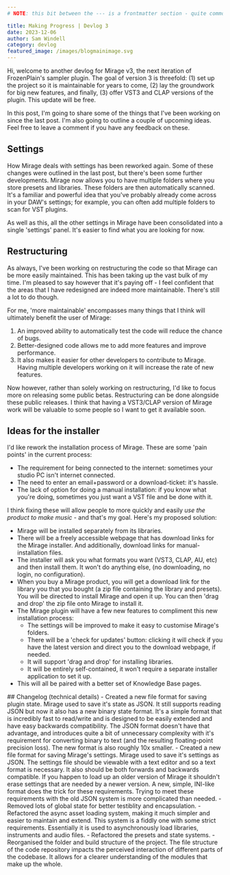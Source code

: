 ```yaml
---
# NOTE: this bit between the --- is a frontmatter section - quite common in markdown files. external code can access these variables. I think that different tools want this to be in different formats. I've styled this as YAML for now. 

title: Making Progress | Devlog 3
date: 2023-12-06
author: Sam Windell
category: devlog
featured_image: /images/blogmainimage.svg
---
```


Hi, welcome to another devlog for Mirage v3, the next iteration of FrozenPlain's sampler plugin. The goal of version 3 is threefold: (1) set up the project so it is maintainable for years to come, (2) lay the groundwork for big new features, and finally, (3) offer VST3 and CLAP versions of the plugin. This update will be free.

In this post, I'm going to share some of the things that I've been working on since the last post. I'm also going to outline a couple of upcoming ideas. Feel free to leave a comment if you have any feedback on these.

## Settings 
How Mirage deals with settings has been reworked again. Some of these changes were outlined in the last post, but there's been some further developments. Mirage now allows you to have multiple folders where you store presets and libraries. These folders are then automatically scanned. It's a familiar and powerful idea that you've probably already come across in your DAW's settings; for example, you can often add multiple folders to scan for VST plugins.

As well as this, all the other settings in Mirage have been consolidated into a single 'settings' panel. It's easier to find what you are looking for now.

## Restructuring
As always, I've been working on restructuring the code so that Mirage can be more easily maintained. This has been taking up the vast bulk of my time. I'm pleased to say however that it's paying off - I feel confident that the areas that I have redesigned are indeed more maintainable. There's still a lot to do though.

For me, 'more maintainable' encompasses many things that I think will ultimately benefit the user of Mirage: 
1. An improved ability to automatically test the code will reduce the chance of bugs. 
2. Better-designed code allows me to add more features and improve performance.
3. It also makes it easier for other developers to contribute to Mirage. Having multiple developers working on it will increase the rate of new features.

Now however, rather than solely working on restructuring, I'd like to focus more on releasing some public betas. Restructuring can be done alongside these public releases. I think that having a VST3/CLAP version of Mirage work will be valuable to some people so I want to get it available soon.

## Ideas for the installer
I'd like rework the installation process of Mirage. These are some 'pain points' in the current process: 
- The requirement for being connected to the internet: sometimes your studio PC isn't internet connected.
- The need to enter an email+password or a download-ticket: it's hassle.
- The lack of option for doing a manual installation: if you know what you're doing, sometimes you just want a VST file and be done with it.

I think fixing these will allow people to more quickly and easily _use the product to make music_ - and that's my goal. Here's my proposed solution:
- Mirage will be installed separately from its libraries. 
- There will be a freely accessible webpage that has download links for the Mirage installer. And additionally, download links for manual-installation files. 
- The installer will ask you what formats you want (VST3, CLAP, AU, etc) and then install them. It won't do anything else, (no downloading, no login, no configuration).
- When you buy a Mirage product, you will get a download link for the library you that you bought (a zip file containing the library and presets). You will be directed to install Mirage and open it up. You can then 'drag and drop' the zip file onto Mirage to install it.
- The Mirage plugin will have a few new features to compliment this new installation process: 
  - The settings will be improved to make it easy to customise Mirage's folders.
  - There will be a 'check for updates' button: clicking it will check if you have the latest version and direct you to the download webpage, if needed.
  - It will support 'drag and drop' for installing libraries.
  - It will be entirely self-contained, it won't require a separate installer application to set it up.
- This will all be paired with a better set of Knowledge Base pages.

<section class="p-12 bg-foreground border-2 text-card border-card/5 rounded-lg">
## Changelog (technical details)
- Created a new file format for saving plugin state. Mirage used to save it's state as JSON. It still supports reading JSON but now it also has a new binary state format. It's a simple format that is incredibly fast to read/write and is designed to be easily extended and have easy backwards compatibility. The JSON format doesn't have that advantage, and introduces quite a bit of unnecessary complexity with it's requirement for converting binary to text (and the resulting floating-point precision loss). The new format is also roughly 10x smaller.
- Created a new file format for saving Mirage's settings. Mirage used to save it's settings as JSON. The settings file should be viewable with a text editor and so a text format is necessary. It also should be both forwards and backwards compatible. If you happen to load up an older version of Mirage it shouldn't erase settings that are needed by a newer version. A new, simple, INI-like format does the trick for these requirements. Trying to meet these requirements with the old JSON system is more complicated than needed.
- Removed lots of global state for better testiblity and encapsulation.
- Refactored the async asset loading system, making it much simpler and easier to maintain and extend. This system is a fiddly one with some strict requirements. Essentially it is used to asynchronously load libraries, instruments and audio files.
- Refactored the presets and state systems.
- Reorganised the folder and build structure of the project. The file structure of the code repository impacts the perceived interaction of different parts of the codebase. It allows for a clearer understanding of the modules that make up the whole.
</section>


